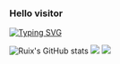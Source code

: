 ### Hello visitor
[![Typing SVG](https://readme-typing-svg.demolab.com?font=Fira+Code&pause=1000&random=false&color=5F7BF7&background=FF102500&multiline=true&repeat=false&random=false&width=435&height=60&lines=Welcome+to+my+page+;%E6%AC%A2%E8%BF%8E%E6%9D%A5%E5%88%B0%E6%88%91%E7%9A%84+github)](https://git.io/typing-svg)

![Ruix's GitHub stats](https://github-readme-stats.vercel.app/api?username=zhanruix07&hide=issues&show_icons=true&count_private=true)
![](https://github-readme-stats.vercel.app/api/top-langs/?username=zhanruix07&layout=compact&langs_count=6)
![](https://activity-graph.herokuapp.com/graph?username=zhanruix07&theme=dracula) 

